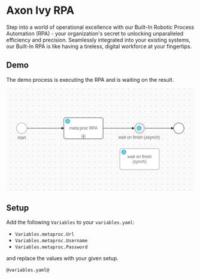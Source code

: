 # Axon Ivy RPA

Step into a world of operational excellence with our Built-In Robotic Process Automation
(RPA) - your organization's secret to unlocking unparalleled efficiency and precision.
Seamlessly integrated into your existing systems, our Built-In RPA is like having a
tireless, digital workforce at your fingertips.


## Demo

The demo process is executing the RPA and is waiting on the result.

![Demo Process](images/demo.png)

## Setup

Add the following `Variables` to your `variables.yaml`:

- `Variables.metaproc.Url`
- `Variables.metaproc.Username`
- `Variables.metaproc.Password`

and replace the values with your given setup.

```
@variables.yaml@
```
